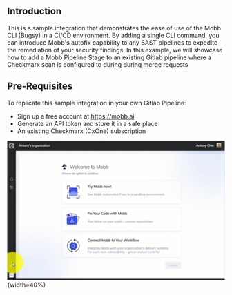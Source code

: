 ## Introduction

This is a sample integration that demonstrates the ease of use of the Mobb CLI (Bugsy) in a CI/CD environment. By adding a single CLI command, you can introduce Mobb's autofix capability to any SAST pipelines to expedite the remediation of your security findings. In this  example, we will showcase how to add a Mobb Pipeline Stage to an existing Gitlab pipeline where a Checkmarx scan is configured to during during merge requests

## Pre-Requisites

To replicate this sample integration in your own Gitlab Pipeline:
- Sign up a free account at https://mobb.ai
- Generate an API token and store it in a safe place
- An existing Checkmarx (CxOne) subscription

![image](/source/images/MobbGenerateAPI.gif "Generate Mobb API Key"){width=40%}



